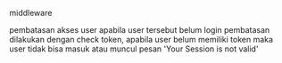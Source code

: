 middleware

pembatasan akses user apabila user tersebut belum login
pembatasan dilakukan dengan check token, apabila user belum memiliki token maka user tidak bisa masuk atau muncul pesan 'Your Session is not valid'